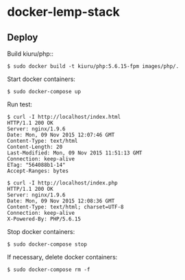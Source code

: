 # docker-lemp-stack

## Deploy

Build kiuru/php:<tag>:

	$ sudo docker build -t kiuru/php:5.6.15-fpm images/php/.

Start docker containers:

	$ sudo docker-compose up

Run test:

	$ curl -I http://localhost/index.html
	HTTP/1.1 200 OK
	Server: nginx/1.9.6
	Date: Mon, 09 Nov 2015 12:07:46 GMT
	Content-Type: text/html
	Content-Length: 20
	Last-Modified: Mon, 09 Nov 2015 11:51:13 GMT
	Connection: keep-alive
	ETag: "564088b1-14"
	Accept-Ranges: bytes

	$ curl -I http://localhost/index.php
	HTTP/1.1 200 OK
	Server: nginx/1.9.6
	Date: Mon, 09 Nov 2015 12:08:36 GMT
	Content-Type: text/html; charset=UTF-8
	Connection: keep-alive
	X-Powered-By: PHP/5.6.15

Stop docker containers:

	$ sudo docker-compose stop

If necessary, delete docker containers:

	$ sudo docker-compose rm -f
